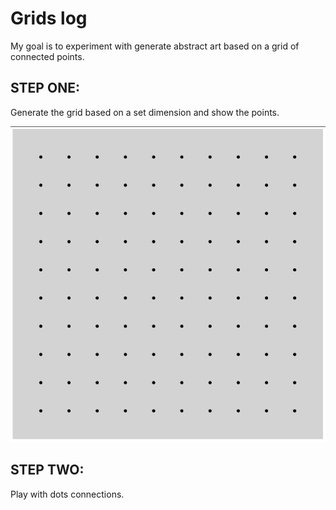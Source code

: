# Grids log

My goal is to experiment with generate abstract art based on a grid of connected points.


## STEP ONE:

Generate the grid based on a set dimension and show the points.

![A hundred dots perfectly spaced in a 10 by 10 square](./timeline/v1-just_dots.png)

## STEP TWO:

Play with dots connections.
